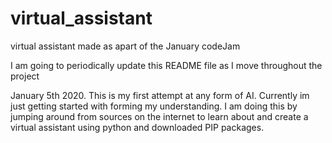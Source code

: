 # virtual_assistant
virtual assistant made as apart of the January codeJam

I am going to periodically update this README file as I move throughout the project

January 5th 2020. This is my first attempt at any form of AI. Currently im just getting started with forming my understanding. I am doing this by jumping around from sources on the internet to learn 
about and create a virtual assistant using python and downloaded PIP packages. 
